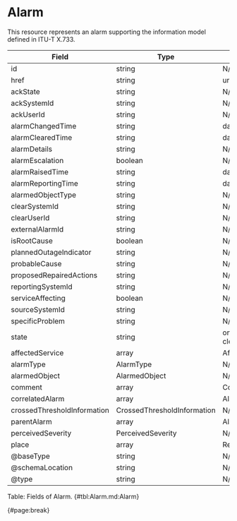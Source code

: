 <!--
    ATTENTION: This file was generated via gradle!
               Do NOT manually edit this file! Any such changes will be overwritten!
-->

# Alarm

This resource represents an alarm supporting the information model defined in ITU-T X.733.

| Field | Type | Format | Required |
| ------- | ------- | ------- | --- |
| id | string | N/A | No |
| href | string | uri | No |
| ackState | string | N/A | No |
| ackSystemId | string | N/A | No |
| ackUserId | string | N/A | No |
| alarmChangedTime | string | date-time | No |
| alarmClearedTime | string | date-time | No |
| alarmDetails | string | N/A | No |
| alarmEscalation | boolean | N/A | No |
| alarmRaisedTime | string | date-time | No |
| alarmReportingTime | string | date-time | No |
| alarmedObjectType | string | N/A | No |
| clearSystemId | string | N/A | No |
| clearUserId | string | N/A | No |
| externalAlarmId | string | N/A | No |
| isRootCause | boolean | N/A | No |
| plannedOutageIndicator | string | N/A | No |
| probableCause | string | N/A | No |
| proposedRepairedActions | string | N/A | No |
| reportingSystemId | string | N/A | No |
| serviceAffecting | boolean | N/A | No |
| sourceSystemId | string | N/A | No |
| specificProblem | string | N/A | No |
| state | string | oneOf[raised, updated, cleared] | No |
| affectedService | array | AffectedService | No |
| alarmType | AlarmType | N/A | No |
| alarmedObject | AlarmedObject | N/A | No |
| comment | array | Comment | No |
| correlatedAlarm | array | AlarmRef | No |
| crossedThresholdInformation | CrossedThresholdInformation | N/A | No |
| parentAlarm | array | AlarmRef | No |
| perceivedSeverity | PerceivedSeverity | N/A | No |
| place | array | RelatedPlaceRefOrValue | No |
| @baseType | string | N/A | No |
| @schemaLocation | string | N/A | No |
| @type | string | N/A | No |

Table: Fields of Alarm. {#tbl:Alarm.md:Alarm}

{#page:break}
